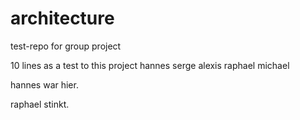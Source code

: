 # architecture
test-repo for group project

10 lines as a 
test to 
this 
project
hannes
serge
alexis
raphael
michael

hannes war hier.

raphael stinkt.
